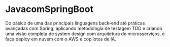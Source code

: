 # JavacomSpringBoot
Do básico de uma das principais linguagens back-end até práticas avançadas com Spring, aplicando metodologia de testagem TDD e criando uma visão completa de system design com arquitetura de microsserviços, e faça deploy em nuvem com o AWS e copilotos de IA.
